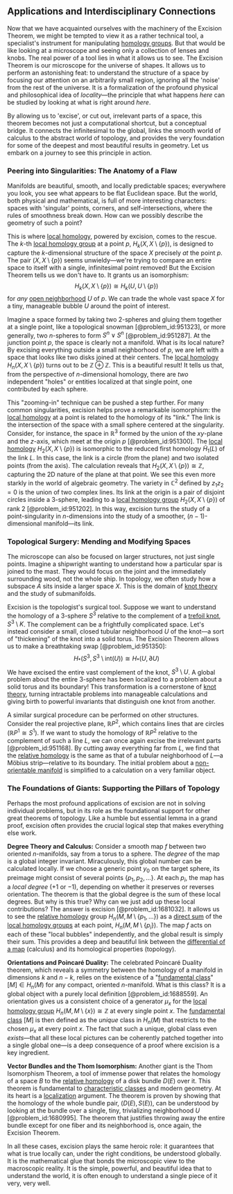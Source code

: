 ## Applications and Interdisciplinary Connections

Now that we have acquainted ourselves with the machinery of the Excision Theorem, we might be tempted to view it as a rather technical tool, a specialist's instrument for manipulating [homology groups](@article_id:135946). But that would be like looking at a microscope and seeing only a collection of lenses and knobs. The real power of a tool lies in what it allows us to see. The Excision Theorem is our microscope for the universe of shapes. It allows us to perform an astonishing feat: to understand the structure of a space by focusing our attention on an arbitrarily small region, ignoring all the 'noise' from the rest of the universe. It is a formalization of the profound physical and philosophical idea of *locality*—the principle that what happens *here* can be studied by looking at what is right around *here*.

By allowing us to 'excise', or cut out, irrelevant parts of a space, this theorem becomes not just a computational shortcut, but a conceptual bridge. It connects the infinitesimal to the global, links the smooth world of calculus to the abstract world of topology, and provides the very foundation for some of the deepest and most beautiful results in geometry. Let us embark on a journey to see this principle in action.

### Peering into Singularities: The Anatomy of a Flaw

Manifolds are beautiful, smooth, and locally predictable spaces; everywhere you look, you see what appears to be flat Euclidean space. But the world, both physical and mathematical, is full of more interesting characters: spaces with 'singular' points, corners, and self-intersections, where the rules of smoothness break down. How can we possibly describe the geometry of such a point?

This is where [local homology](@article_id:159945), powered by excision, comes to the rescue. The $k$-th [local homology group](@article_id:272644) at a point $p$, $H_k(X, X \setminus \{p\})$, is designed to capture the $k$-dimensional structure of the space $X$ precisely *at* the point $p$. The pair $(X, X \setminus \{p\})$ seems unwieldy—we're trying to compare an entire space to itself with a single, infinitesimal point removed! But the Excision Theorem tells us we don't have to. It grants us an isomorphism:
$$
H_k(X, X \setminus \{p\}) \cong H_k(U, U \setminus \{p\})
$$
for *any* [open neighborhood](@article_id:268002) $U$ of $p$. We can trade the whole vast space $X$ for a tiny, manageable bubble $U$ around the point of interest.

Imagine a space formed by taking two 2-spheres and gluing them together at a single point, like a topological snowman [@problem_id:951323], or more generally, two $n$-spheres to form $S^n \vee S^n$ [@problem_id:951287]. At the junction point $p$, the space is clearly not a manifold. What is its local nature? By excising everything outside a small neighborhood of $p$, we are left with a space that looks like two disks joined at their centers. The [local homology](@article_id:159945) $H_n(X, X \setminus \{p\})$ turns out to be $\mathbb{Z} \oplus \mathbb{Z}$. This is a beautiful result! It tells us that, from the perspective of $n$-dimensional homology, there are *two* independent "holes" or entities localized at that single point, one contributed by each sphere.

This "zooming-in" technique can be pushed a step further. For many common singularities, excision helps prove a remarkable isomorphism: the [local homology](@article_id:159945) at a point is related to the homology of its "link." The link is the intersection of the space with a small sphere centered at the singularity. Consider, for instance, the space in $\mathbb{R}^3$ formed by the union of the $xy$-plane and the $z$-axis, which meet at the origin $p$ [@problem_id:951300]. The [local homology](@article_id:159945) $H_2(X, X \setminus \{p\})$ is isomorphic to the reduced first homology $\tilde{H}_1(L)$ of the link $L$. In this case, the link is a circle (from the plane) and two isolated points (from the axis). The calculation reveals that $H_2(X, X \setminus \{p\}) \cong \mathbb{Z}$, capturing the 2D nature of the plane at that point. We see this even more starkly in the world of algebraic geometry. The variety in $\mathbb{C}^2$ defined by $z_1 z_2 = 0$ is the union of two complex lines. Its link at the origin is a pair of disjoint circles inside a 3-sphere, leading to a [local homology group](@article_id:272644) $H_2(X, X \setminus \{p\})$ of rank 2 [@problem_id:951202]. In this way, excision turns the study of a point-singularity in $n$-dimensions into the study of a smoother, $(n-1)$-dimensional manifold—its link.

### Topological Surgery: Mending and Modifying Spaces

The microscope can also be focused on larger structures, not just single points. Imagine a shipwright wanting to understand how a particular spar is joined to the mast. They would focus on the joint and the immediately surrounding wood, not the whole ship. In topology, we often study how a subspace $A$ sits inside a larger space $X$. This is the domain of [knot theory](@article_id:140667) and the study of submanifolds.

Excision is the topologist's surgical tool. Suppose we want to understand the homology of a 3-sphere $S^3$ relative to the complement of a [trefoil knot](@article_id:265793), $S^3 \setminus K$. The complement can be a frightfully complicated space. Let's instead consider a small, closed tubular neighborhood $U$ of the knot—a sort of "thickening" of the knot into a solid torus. The Excision Theorem allows us to make a breathtaking swap [@problem_id:951350]:
$$
H_*(S^3, S^3 \setminus \text{int}(U)) \cong H_*(U, \partial U)
$$
We have excised the entire vast complement of the knot, $S^3 \setminus U$. A global problem about the entire 3-sphere has been localized to a problem about a solid torus and its boundary! This transformation is a cornerstone of [knot theory](@article_id:140667), turning intractable problems into manageable calculations and giving birth to powerful invariants that distinguish one knot from another.

A similar surgical procedure can be performed on other structures. Consider the real projective plane, $\mathbb{R}P^2$, which contains lines that are circles ($\mathbb{R}P^1 \cong S^1$). If we want to study the homology of $\mathbb{R}P^2$ relative to the complement of such a line $L$, we can once again excise the irrelevant parts [@problem_id:951168]. By cutting away everything far from $L$, we find that the [relative homology](@article_id:158854) is the same as that of a tubular neighborhood of $L$—a Möbius strip—relative to its boundary. The initial problem about a [non-orientable manifold](@article_id:160057) is simplified to a calculation on a very familiar object.

### The Foundations of Giants: Supporting the Pillars of Topology

Perhaps the most profound applications of excision are not in solving individual problems, but in its role as the foundational support for other great theorems of topology. Like a humble but essential lemma in a grand proof, excision often provides the crucial logical step that makes everything else work.

**Degree Theory and Calculus:** Consider a smooth map $f$ between two oriented $n$-manifolds, say from a torus to a sphere. The *degree* of the map is a global integer invariant. Miraculously, this global number can be calculated locally. If we choose a generic point $y_0$ on the target sphere, its preimage might consist of several points $\{p_1, p_2, \dots\}$. At each $p_i$, the map has a *local degree* ($+1$ or $-1$), depending on whether it preserves or reverses orientation. The theorem is that the global degree is the sum of these local degrees. But why is this true? Why can we just add up these local contributions? The answer is excision [@problem_id:1681032]. It allows us to see the [relative homology](@article_id:158854) group $H_n(M, M \setminus \{p_1, \dots\})$ as a [direct sum](@article_id:156288) of the [local homology groups](@article_id:271775) at each point, $H_n(M, M \setminus \{p_i\})$. The map $f$ acts on each of these "local bubbles" independently, and the global result is simply their sum. This provides a deep and beautiful link between the [differential of a map](@article_id:269030) (calculus) and its homological properties (topology).

**Orientations and Poincaré Duality:** The celebrated Poincaré Duality theorem, which reveals a symmetry between the homology of a manifold in dimensions $k$ and $n-k$, relies on the existence of a "[fundamental class](@article_id:157841)" $[M] \in H_n(M)$ for any compact, oriented $n$-manifold. What is this class? It is a global object with a purely local definition [@problem_id:1688559]. An orientation gives us a consistent choice of a generator $\mu_x$ for the [local homology group](@article_id:272644) $H_n(M, M \setminus \{x\}) \cong \mathbb{Z}$ at every single point $x$. The [fundamental class](@article_id:157841) $[M]$ is then defined as the *unique* class in $H_n(M)$ that restricts to the chosen $\mu_x$ at every point $x$. The fact that such a unique, global class even *exists*—that all these local pictures can be coherently patched together into a single global one—is a deep consequence of a proof where excision is a key ingredient.

**Vector Bundles and the Thom Isomorphism:** Another giant is the Thom Isomorphism Theorem, a tool of immense power that relates the homology of a space $B$ to the [relative homology](@article_id:158854) of a disk bundle $D(E)$ over it. This theorem is fundamental to [characteristic classes](@article_id:160102) and modern geometry. At its heart is a [localization](@article_id:146840) argument. The theorem is proven by showing that the homology of the whole bundle pair, $(D(E), S(E))$, can be understood by looking at the bundle over a single, tiny, trivializing neighborhood $U$ [@problem_id:1680995]. The theorem that justifies throwing away the entire bundle except for one fiber and its neighborhood is, once again, the Excision Theorem.

In all these cases, excision plays the same heroic role: it guarantees that what is true locally can, under the right conditions, be understood globally. It is the mathematical glue that bonds the microscopic view to the macroscopic reality. It is the simple, powerful, and beautiful idea that to understand the world, it is often enough to understand a single piece of it very, very well.